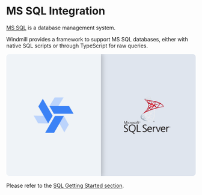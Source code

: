 # MS SQL Integration

[MS SQL](https://www.microsoft.com/sql-server/sql-server-downloads) is a database management system.

Windmill provides a framework to support MS SQL databases, either with native SQL scripts or through TypeScript for raw queries.

![Integration between MS SQL and Windmill](../assets/integrations/windmill_and_mssql.png 'Connect a MS SQL instance with Windmill')

Please refer to the [SQL Getting Started section](../getting_started/0_scripts_quickstart/5_sql_quickstart/index.mdx).